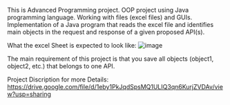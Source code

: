 This is Advanced Programming project. OOP project using Java programming language.
Working with files (excel files) and GUIs.
Implementation of a Java program that reads the excel file and identifies main objects in the request and response of a given proposed API(s). 

What the excel Sheet is expected to look like:
![image](https://user-images.githubusercontent.com/104005798/222607338-40cd79b9-6954-491f-bbd7-dfd8b49646cd.png)

The main requirement of this project is that you save all objects (object1, object2, etc.) that belongs to one API.

Project Discription for more Details:  https://drive.google.com/file/d/1eby1PkJqdSpsMQ1ULIQ3qn6KurjZVDAv/view?usp=sharing
